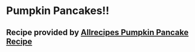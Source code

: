 # Pumpkin Pancakes!!
## Recipe provided by [Allrecipes Pumpkin Pancake Recipe](https://www.allrecipes.com/recipe/17036/pumpkin-pancakes/)


